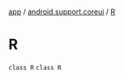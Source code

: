 [app](../../index.md) / [android.support.coreui](../index.md) / [R](./index.md)

# R

`class R`
`class R`